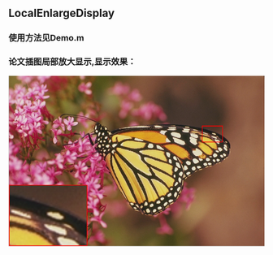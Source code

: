 ## LocalEnlargeDisplay
### 使用方法见Demo.m
### 论文插图局部放大显示,显示效果：
![实验结果](https://github.com/echoorchid/LocalEnlargeDisplay/blob/master/Res.png)
